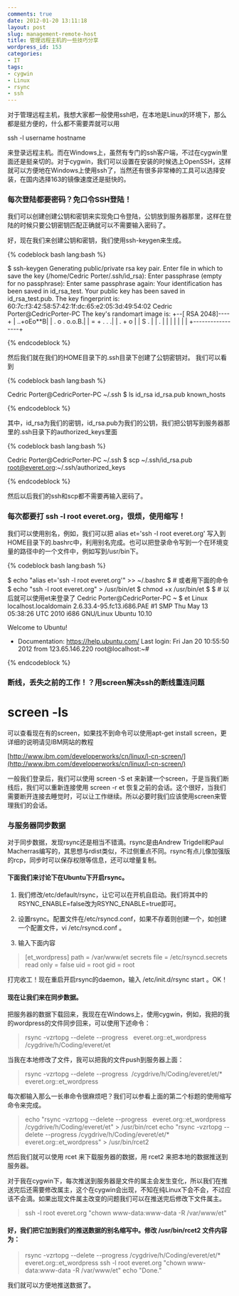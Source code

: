 ```yaml
---
comments: true
date: 2012-01-20 13:11:18
layout: post
slug: management-remote-host
title: 管理远程主机的一些技巧分享
wordpress_id: 153
categories:
- IT
tags:
- cygwin
- Linux
- rsync
- ssh
---
```


对于管理远程主机，我想大家都一般使用ssh吧，在本地是Linux的环境下，那么都是挺方便的，什么都不需要弄就可以用

ssh -l username hostname

来登录远程主机。而在Windows上，虽然有专门的ssh客户端，不过在cygwin里面还是挺亲切的。对于cygwin，我们可以设置在安装的时候选上OpenSSH，这样就可以方便地在Windows上使用ssh了，当然还有很多非常棒的工具可以选择安装，在国内选择163的镜像速度还是挺快的。


### 每次登陆都要密码？免口令SSH登陆！


我们可以创建创建公钥和密钥来实现免口令登陆，公钥放到服务器那里，这样在登陆的时候只要公钥密钥匹配正确就可以不需要输入密码了。

好，现在我们来创建公钥和密钥，我们使用ssh-keygen来生成。


{% codeblock bash lang:bash %}

$ ssh-keygen
Generating public/private rsa key pair.
Enter file in which to save the key (/home/Cedric Porter/.ssh/id_rsa):
Enter passphrase (empty for no passphrase):
Enter same passphrase again:
Your identification has been saved in id_rsa_test.
Your public key has been saved in id_rsa_test.pub.
The key fingerprint is:
60:7c:f3:42:58:57:42:1f:dc:65:e2:05:3d:49:54:02 Cedric Porter@CedricPorter-PC
The key's randomart image is:
+--[ RSA 2048]----+
|        ..+oEo**B|
|     . o . o.o.B.|
|      = +   . . .|
|     . + o       |
|        S .      |
|         .       |
|                 |
|                 |
|                 |
+-----------------+

{% endcodeblock %}


然后我们就在我们的HOME目录下的.ssh目录下创建了公钥密钥对。<!-- more -->
我们可以看到


{% codeblock bash lang:bash %}


Cedric Porter@CedricPorter-PC ~/.ssh
$ ls
id_rsa  id_rsa.pub  known_hosts


{% endcodeblock %}


其中，id_rsa为我们的密钥，id_rsa.pub为我们的公钥，我们把公钥写到服务器那里的.ssh目录下的authorized_keys里面


{% codeblock bash lang:bash %}

Cedric Porter@CedricPorter-PC ~/.ssh
$ scp ~/.ssh/id_rsa.pub root@everet.org:~/.ssh/authorized_keys

{% endcodeblock %}


然后以后我们的ssh和scp都不需要再输入密码了。


### 每次都要打 ssh -l root everet.org，很烦，使用缩写！


我们可以使用别名，例如，我们可以把 alias et='ssh -l root everet.org' 写入到HOME目录下的.bashrc中，利用别名完成。也可以把登录命令写到一个在环境变量的路径中的一个文件中，例如写到/usr/bin下。


{% codeblock bash lang:bash %}

$ echo "alias et='ssh -l root everet.org'" >> ~/.bashrc
$ # 或者用下面的命令
$ echo "ssh -l root everet.org" > /usr/bin/et
$ chmod +x /usr/bin/et
$
$ # 以后就可以使用et来登录了
Cedric Porter@CedricPorter-PC ~
$ et
Linux localhost.localdomain 2.6.33.4-95.fc13.i686.PAE #1 SMP Thu May 13 05:38:26 UTC 2010 i686 GNU/Linux
Ubuntu 10.10

Welcome to Ubuntu!
 * Documentation:  https://help.ubuntu.com/
Last login: Fri Jan 20 10:55:50 2012 from 123.65.146.220
root@localhost:~#

{% endcodeblock %}



### 断线，丢失之前的工作！？用screen解决ssh的断线重连问题


# screen -ls

可以查看现在有的screen，如果找不到命令可以使用apt-get install screen，更详细的说明请见IBM网站的教程

[http://www.ibm.com/developerworks/cn/linux/l-cn-screen/](http://www.ibm.com/developerworks/cn/linux/l-cn-screen/)

一般我们登录后，我们可以使用 screen -S et 来新建一个screen，于是当我们断线后，我们可以重新连接使用 screen -r et 恢复之前的会话。这个很好，当我们需要断开连接去睡觉时，可以让工作继续。所以必要时我们应该使用screen来管理我们的会话。


### 与服务器同步数据


对于同步数据，发现rsync还是相当不错滴。rsync是由Andrew Trigdell和Paul Macherras编写的，其思想与rdist类似，不过侧重点不同。rsync有点儿像加强版的rcp，同步时可以保存权限等信息，还可以增量复制。


#### 下面我们来讨论下在Ubuntu下开启rsync。





	
  1. 我们修改/etc/default/rsync，让它可以在开机自启动。我们将其中的RSYNC_ENABLE=false改为RSYNC_ENABLE=true即可。

	
  2. 设置rsync。配置文件在/etc/rsyncd.conf，如果不存着则创建一个，如创建一个配置文件，vi /etc/rsyncd.conf 。

	
  3. 输入下面内容




> [et_wordpress]
path = /var/www/et
secrets file = /etc/rsyncd.secrets
read only = false
uid = root
gid = root




打完收工！现在重启开启rsync的daemon，输入 /etc/init.d/rsync start 。OK！





#### 现在让我们来在同步数据。


把服务器的数据下载回来，我现在在Windows上，使用cygwin，例如，我把的我的wordpress的文件同步回来，可以使用下述命令：


> rsync -vzrtopg --delete --progress   everet.org::et_wordpress   /cygdrive/h/Coding/everet/et


当我在本地修改了文件，我可以把我的文件push到服务器上面：


> rsync -vzrtopg --delete --progress  /cygdrive/h/Coding/everet/et/*   everet.org::et_wordpress


每次都输入那么一长串命令很麻烦吧？我们可以参看上面的第二个标题的使用缩写命令来完成。


> echo "rsync -vzrtopg --delete --progress   everet.org::et_wordpress   /cygdrive/h/Coding/everet/et" > /usr/bin/rcet
echo "rsync -vzrtopg --delete --progress /cygdrive/h/Coding/everet/et/* everet.org::et_wordpress" > /usr/bin/rcet2


然后我们就可以使用 rcet 来下载服务器的数据，用 rcet2 来把本地的数据推送到服务器。

对于我在cygwin下，每次推送到服务器是文件的属主会发生变化，所以我们在推送完后还需要修改属主，这个在cygwin会出现，不知在纯Linux下会不会，不过应该不会滴。如果出现文件属主改变的问题我们可以在推送完后修改下文件属主。


> ssh -l root everet.org "chown www-data:www-data -R /var/www/et"




#### 好，我们把它加到我们的推送数据的别名缩写中。修改 /usr/bin/rcet2 文件内容为：




> rsync -vzrtopg --delete --progress /cygdrive/h/Coding/everet/et/* everet.org::et_wordpress
ssh -l root everet.org "chown www-data:www-data -R /var/www/et"
echo "Done."


我们就可以方便地推送数据了。
